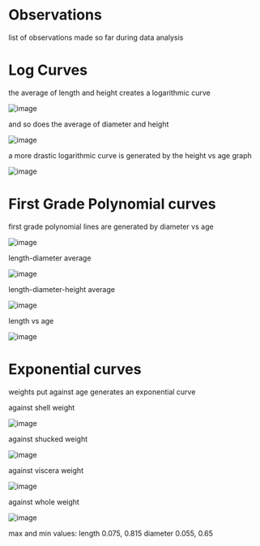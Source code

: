 # Observations
list of observations made so far during data analysis


# Log Curves

the average of length and height creates a logarithmic curve

![image](plots/length-height-average.png)


and so does the average of diameter and height

![image](plots/diameter-height-average.png)



a more drastic logarithmic curve is generated by the height vs age graph

![image](plots/height-vs-age.png)



# First Grade Polynomial curves


first grade polynomial lines are generated by diameter vs age

![image](plots/diameter-vs-age.png)


length-diameter average

![image](plots/length-diameter-average.png)


length-diameter-height average

![image](plots/length-diameter-height-average.png)


length vs age

![image](plots/length-vs-age.png)



# Exponential curves


weights put against age generates an exponential curve

against shell weight

![image](plots/shell_weight-vs-age.png)


against shucked weight

![image](plots/shucked_weight-vs-age.png)


against viscera weight

![image](plots/viscera_weight-vs-age.png)


against whole weight

![image](plots/whole_weight-vs-age.png)

max and min values:
length   0.075, 0.815
diameter 0.055, 0.65